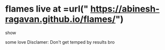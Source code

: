 # flames live at =url(" https://abinesh-ragavan.github.io/flames/")

show 

some love 
Disclamer:
Don't get temped by results bro
